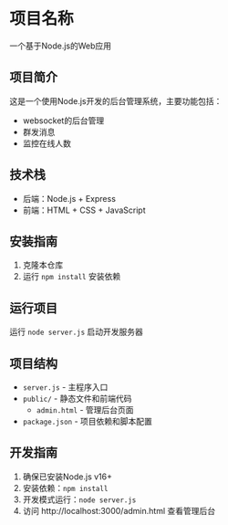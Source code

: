 # 项目名称

一个基于Node.js的Web应用

## 项目简介

这是一个使用Node.js开发的后台管理系统，主要功能包括：
- websocket的后台管理
- 群发消息
- 监控在线人数

## 技术栈

- 后端：Node.js + Express
- 前端：HTML + CSS + JavaScript

## 安装指南

1. 克隆本仓库
2. 运行 `npm install` 安装依赖

## 运行项目

运行 `node server.js` 启动开发服务器

## 项目结构

- `server.js` - 主程序入口
- `public/` - 静态文件和前端代码
  - `admin.html` - 管理后台页面
- `package.json` - 项目依赖和脚本配置

## 开发指南

1. 确保已安装Node.js v16+
2. 安装依赖：`npm install`
3. 开发模式运行：`node server.js`
4. 访问 http://localhost:3000/admin.html 查看管理后台
